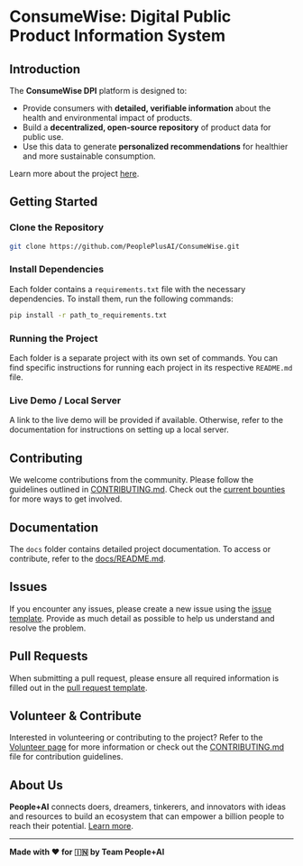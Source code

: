 # ConsumeWise: Digital Public Product Information System

## Introduction

The **ConsumeWise DPI** platform is designed to:
- Provide consumers with **detailed, verifiable information** about the health and environmental impact of products.
- Build a **decentralized, open-source repository** of product data for public use.
- Use this data to generate **personalized recommendations** for healthier and more sustainable consumption.

Learn more about the project [here](https://docs.google.com/document/d/e/2PACX-1vQ0I3DVqe_B-GlaqSRJ3QrwnBO7L6pE1uTZfGo9f7w4xI8Bci5oJl3tpM7oTaRRrE8mzbUfTe3RjVgg/pub).

## Getting Started

### Clone the Repository
```bash
git clone https://github.com/PeoplePlusAI/ConsumeWise.git
```

### Install Dependencies
Each folder contains a `requirements.txt` file with the necessary dependencies. To install them, run the following commands:

```bash
pip install -r path_to_requirements.txt
```

### Running the Project
Each folder is a separate project with its own set of commands. You can find specific instructions for running each project in its respective `README.md` file.

### Live Demo / Local Server
A link to the live demo will be provided if available. Otherwise, refer to the documentation for instructions on setting up a local server.

## Contributing

We welcome contributions from the community. Please follow the guidelines outlined in [CONTRIBUTING.md](.github/CONTRIBUTING.md). Check out the [current bounties](#) for more ways to get involved.

## Documentation

The `docs` folder contains detailed project documentation. To access or contribute, refer to the [docs/README.md](docs/README.md).

## Issues

If you encounter any issues, please create a new issue using the [issue template](.github/ISSUE_TEMPLATE.md). Provide as much detail as possible to help us understand and resolve the problem.

## Pull Requests

When submitting a pull request, please ensure all required information is filled out in the [pull request template](.github/PULL_REQUEST_TEMPLATE.md).

## Volunteer & Contribute

Interested in volunteering or contributing to the project? Refer to the [Volunteer page](https://peopleplus.ai/volunteer) for more information or check out the [CONTRIBUTING.md](.github/CONTRIBUTING.md) file for contribution guidelines.

## About Us

**People+AI** connects doers, dreamers, tinkerers, and innovators with ideas and resources to build an ecosystem that can empower a billion people to reach their potential. [Learn more](https://peopleplus.ai/).

---

**Made with ♥️ for 🇮🇳 by Team People+AI**
